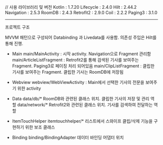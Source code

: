 // 사용 라이브러리 및 버전
Kotlin : 1.7.20
Lifecycle : 2.4.0
Hilt : 2.44.2
Navigation : 2.5.3
RoomDB : 2.4.3
Retrofit2 : 2.9.0
Coil : 2.2.2
Paging3 : 3.1.0

----------------------------------

프로젝트 구조

MVVM 패턴으로 구성되어 Databinding 과 Livedata를 사용함.
의존성 주입은 Hilt를 통해 진행.

* Main
main/MainActivity : 
    시작 activity. Navigation으로 Fragment 관리함
main/ArticleListFragment : 
    Retrofit2를 통해 검색된 기사를 보여주는 Fragment. Paging3로 페이징 처리 되어있음
main/ClipListFragment :
    클립한 기사를 보여주는 Fragment. 클립한 기사는 RoomDB에 저장됨

* Webview
webview/WebViewActivity :
    Main에서 선택한 기사의 전문을 보여주기 위한 activity

* Data
data/db/*
    RoomDB와 관련된 클래스 위치. 클립한 기사의 저장 및 관리 역할
data/network/*
    Retrofit2와 관련된 클래스 위치. 기사를 검색하여 전달하는 역할

* ItemTouchHelper
itemtouchhelper/*
    리스트에서 스와이프 클립/삭제 기능을 구현하기 위한 보조 클래스

* Binding
binding/BindingAdapter
    데이터 바인딩 어댑터 위치

